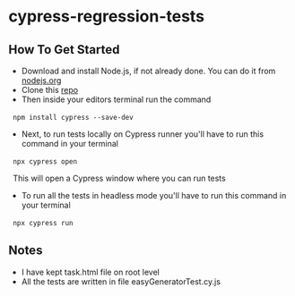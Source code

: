 # cypress-regression-tests

## How To Get Started

- Download and install Node.js, if not already done. You can do it from [nodejs.org](https://nodejs.org/en/download/)
- Clone this [repo](https://github.com/prashant7890/cypressTest.git)
- Then inside your editors terminal run the command

  `npm install cypress --save-dev`

- Next, to run tests locally on Cypress runner you'll have to run this command in your terminal

  `npx cypress open`

  This will open a Cypress window where you can run tests

- To run all the tests in headless mode you'll have to run this command in your terminal

  `npx cypress run`

## Notes
- I have kept task.html file on root level
- All the tests are written in file easyGeneratorTest.cy.js

